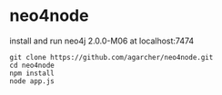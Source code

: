 neo4node
========
install and run neo4j 2.0.0-M06 at localhost:7474

```
git clone https://github.com/agarcher/neo4node.git
cd neo4node
npm install
node app.js
```

